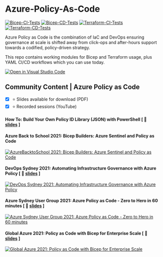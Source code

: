 # Azure-Policy-As-Code
[![Bicep-CI-Tests](https://github.com/globalbao/azure-policy-as-code/actions/workflows/Bicep-CI-Tests.yml/badge.svg)](https://github.com/globalbao/azure-policy-as-code/actions/workflows/Bicep-CI-Tests.yml) [![Bicep-CD-Tests](https://github.com/globalbao/azure-policy-as-code/actions/workflows/Bicep-CD-Tests.yml/badge.svg)](https://github.com/globalbao/azure-policy-as-code/actions/workflows/Bicep-CD-Tests.yml) [![Terraform-CI-Tests](https://github.com/globalbao/azure-policy-as-code/actions/workflows/Terraform-CI-Tests.yml/badge.svg)](https://github.com/globalbao/azure-policy-as-code/actions/workflows/Terraform-CI-Tests.yml) [![Terraform-CD-Tests](https://github.com/globalbao/azure-policy-as-code/actions/workflows/Terraform-CD-Tests.yml/badge.svg)](https://github.com/globalbao/azure-policy-as-code/actions/workflows/Terraform-CD-Tests.yml)

Azure Policy as Code is the combination of IaC and DevOps ensuring governance at scale is shifted away from click-ops and after-hours support towards a codified, policy-driven strategy.

This repo contains working modules for Bicep and Terraform usage, plus YAML CI/CD workflows which you can use today.

[![Open in Visual Studio Code](https://open.vscode.dev/badges/open-in-vscode.svg)](https://open.vscode.dev/globalbao/azure-policy-as-code)

## Community Content | Azure Policy as Code

- [x] :star: Slides available for download (PDF)
- [x] :star: Recorded sessions (YouTube)

#### How To: Build Your Own Policy ID Library (JSON) with PowerShell [ :floppy_disk: [slides](https://jloudon.com/assets/pdfs/HowTo-JSONPolicyLibraryWithPowerShell.pdf) ]

#### Azure Back to School 2021: Bicep Builders: Azure Sentinel and Policy as Code
[![AzureBacktoSchool 2021: Bicep Builders: Azure Sentinel and Policy as Code](https://jloudon.com/assets/images/AzureBackToSchool2021-BicepBuildersAzureSentinelPolicyAsCode.png)](https://youtu.be/B03V3Tazcec)

#### DevOps Sydney 2021: Automating Infrastructure Governance with Azure Policy [ :floppy_disk: [slides](https://jloudon.com/assets/pdfs/SydDevOps2021_AutomateInfraGovWithAzPolicy.pdf) ]
[![DevOps Sydney 2021: Automating Infrastructure Governance with Azure Policy](https://img.youtube.com/vi/dPwy8nlNyNM/0.jpg)](https://youtu.be/dPwy8nlNyNM?t=570)

#### Azure Sydney User Group 2021: Azure Policy as Code - Zero to Hero in 60 minutes [ :floppy_disk: [slides](https://jloudon.com/assets/pdfs/AzureSydUserGroup2021_PolicyAsCode_ZeroToHero60min.pdf) ]
[![Azure Sydney User Group 2021: Azure Policy as Code - Zero to Hero in 60 minutes](https://img.youtube.com/vi/AVn5glYBz84/0.jpg)](https://youtu.be/AVn5glYBz84?t=2380)

#### Global Azure 2021: Policy as Code with Bicep for Enterprise Scale [ :floppy_disk: [slides](https://jloudon.com/assets/pdfs/GlobalAzure2021_PolicyAsCodeWithBicepForEnterpriseScale.pdf) ]
[![Global Azure 2021: Policy as Code with Bicep for Enterprise Scale](https://img.youtube.com/vi/qpnMJXw6pIg/0.jpg)](https://youtu.be/qpnMJXw6pIg)

